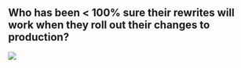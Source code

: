 ##  Who has been < 100% sure their rewrites will work when they roll out their changes to production?

<img class="big-image" src="http://www.quickmeme.com/img/22/228c7e9afc0352e0b7a890e3f358afebfe2882c37efacae7ab8bc551468afbf4.jpg"/>

